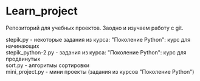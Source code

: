 # Learn_project
Репозиторий для учебных проектов. Заодно и изучаем работу с git.

stepik.py           - некоторые задания из курса: "Поколение Python": курс для начинающих  
stepik_python-2.py  - задания из курса: "Поколение Python": курс для продвинутых  
sort.py             - алгоритмы сортировки  
mini_project.py     - мини проекты (задания из курсов "Поколение Python")
